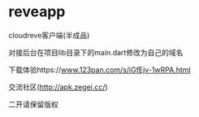 # reveapp
cloudreve客户端(半成品)

对接后台在项目lib目录下的main.dart修改为自己的域名

下载体验https://www.123pan.com/s/iGfEjv-1wRPA.html

交流社区(http://apk.zegei.cc/)

二开请保留版权
